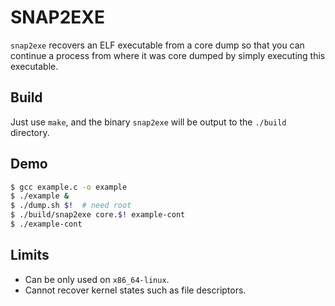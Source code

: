# SNAP2EXE

`snap2exe` recovers an ELF executable from a core dump so that you can continue a process from where it was core dumped by simply executing this executable.

## Build

Just use `make`, and the binary `snap2exe` will be output to the `./build` directory.

## Demo

```bash
$ gcc example.c -o example
$ ./example &
$ ./dump.sh $!  # need root
$ ./build/snap2exe core.$! example-cont
$ ./example-cont
```

## Limits

- Can be only used on `x86_64-linux`.
- Cannot recover kernel states such as file descriptors.